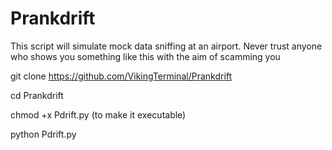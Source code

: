 # Prankdrift
This script will simulate mock data sniffing at an airport. Never trust anyone who shows you something like this with the aim of scamming you 

git clone https://github.com/VikingTerminal/Prankdrift

cd Prankdrift

chmod +x Pdrift.py (to make it executable)

python Pdrift.py
